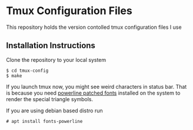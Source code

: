 Tmux Configuration Files
========================

This repository holds the version contolled tmux configuration files I use

Installation Instructions
-------------------------

Clone the repository to your local system

```console
$ cd tmux-config
$ make
```

If you launch tmux now, you might see weird characters in status bar.
That is because you need [powerline patched fonts][powerline-fonts] installed on the system to render the special triangle symbols.

If you are using debian based distro run
```console
# apt install fonts-powerline
```

[powerline-fonts]: https://github.com/powerline/fonts.git
